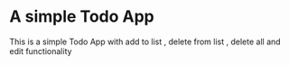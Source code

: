 # A simple Todo App 
This is a simple Todo App with add to list , delete from list , delete all and edit functionality
